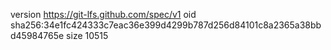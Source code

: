 version https://git-lfs.github.com/spec/v1
oid sha256:34e1fc424333c7eac36e399d4299b787d256d84101c8a2365a38bbd45984765e
size 10515
